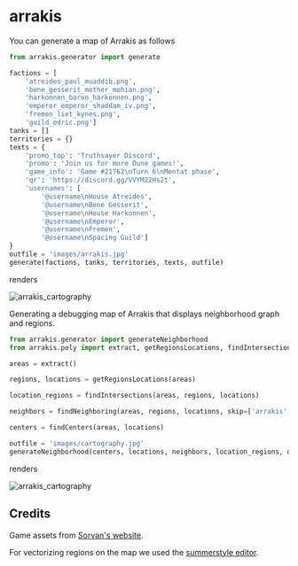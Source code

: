 # arrakis

You can generate a map of Arrakis as follows

```python
from arrakis.generator import generate

factions = [
    'atreides_paul_muaddib.png',
    'bene_gesserit_mother_mohian.png',
    'harkonnen_baron_harkonnen.png',
    'emperor_emperor_shaddam_iv.png',
    'fremen_liet_kynes.png',
    'guild_edric.png']
tanks = []
territories = {}
texts = {
    'promo_top': 'Truthsayer Discord',
    'promo': 'Join us for more Dune games!',
    'game_info': 'Game #21762\nTurn 6\nMentat phase',
    'qr': 'https://discord.gg/VVYM22Hs2t',
    'usernames': [
        '@username\nHouse Atreides',
        '@username\nBene Gesserit',
        '@username\nHouse Harkonnen',
        '@username\nEmperor',
        '@username\nFremen',
        '@username\nSpacing Guild']
}
outfile = 'images/arrakis.jpg'
generate(factions, tanks, territories, texts, outfile)
```

renders

![arrakis_cartography](https://github.com/marekyggdrasil/arrakis/blob/main/images/arrakis.jpg?raw=true)

Generating a debugging map of Arrakis that displays neighborhood graph and regions.

```python
from arrakis.generator import generateNeighborhood
from arrakis.poly import extract, getRegionsLocations, findIntersections, findNeighboring, findCenters

areas = extract()

regions, locations = getRegionsLocations(areas)

location_regions = findIntersections(areas, regions, locations)

neighbors = findNeighboring(areas, regions, locations, skip=['arrakis', 'tleilaxu_tanks'])

centers = findCenters(areas, locations)

outfile = 'images/cartography.jpg'
generateNeighborhood(centers, locations, neighbors, location_regions, outfile, quality=95, skip=['arrakis'])
```

renders

![arrakis_cartography](https://github.com/marekyggdrasil/arrakis/blob/main/images/cartography.jpg?raw=true)

## Credits

Game assets from [Sorvan's website](http://www.sorvan.com/games/dune/).

For vectorizing regions on the map we used the [summerstyle editor](https://summerstyle.github.io/summer/#).
